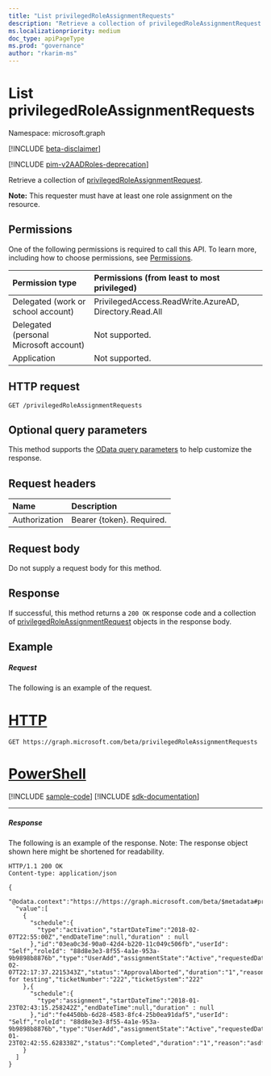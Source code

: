 ```yaml
---
title: "List privilegedRoleAssignmentRequests"
description: "Retrieve a collection of privilegedRoleAssignmentRequest. "
ms.localizationpriority: medium
doc_type: apiPageType
ms.prod: "governance"
author: "rkarim-ms"
---
```


# List privilegedRoleAssignmentRequests

Namespace: microsoft.graph

[!INCLUDE [beta-disclaimer](../../includes/beta-disclaimer.md)]

[!INCLUDE [pim-v2AADRoles-deprecation](../../includes/pim-v2AADRoles-deprecation.md)]

Retrieve a collection of [privilegedRoleAssignmentRequest](../resources/privilegedroleassignmentrequest.md). 

**Note:** This requester must have at least one role assignment on the resource.

## Permissions
One of the following permissions is required to call this API. To learn more, including how to choose permissions, see [Permissions](/graph/permissions-reference).

|Permission type                        | Permissions (from least to most privileged)              |
|:--------------------------------------|:---------------------------------------------------------|
|Delegated (work or school account) | PrivilegedAccess.ReadWrite.AzureAD, Directory.Read.All    |
|Delegated (personal Microsoft account) | Not supported. |
|Application                            | Not supported. |

## HTTP request
<!-- { "blockType": "ignored" } -->
```http
GET /privilegedRoleAssignmentRequests
```

## Optional query parameters
This method supports the [OData query parameters](/graph/query-parameters) to help customize the response.

## Request headers
| Name      |Description|
|:----------|:----------|
| Authorization  | Bearer {token}. Required. |

## Request body
Do not supply a request body for this method.

## Response
If successful, this method returns a `200 OK` response code and a collection of [privilegedRoleAssignmentRequest](../resources/privilegedroleassignmentrequest.md) objects in the response body.

## Example
##### Request
The following is an example of the request.

# [HTTP](#tab/http)
<!-- {
  "blockType": "request",
  "name": "get_privilegedroleassignmentrequest"
}-->
```msgraph-interactive
GET https://graph.microsoft.com/beta/privilegedRoleAssignmentRequests
```

# [PowerShell](#tab/powershell)
[!INCLUDE [sample-code](../includes/snippets/powershell/get-privilegedroleassignmentrequest-powershell-snippets.md)]
[!INCLUDE [sdk-documentation](../includes/snippets/snippets-sdk-documentation-link.md)]

---

##### Response

The following is an example of the response. Note: The response object shown here might be shortened for readability.
<!-- {
  "blockType": "response",
  "truncated": true,
  "@odata.type": "microsoft.graph.privilegedRoleAssignmentRequest",
  "isCollection": true
} -->
```http
HTTP/1.1 200 OK
Content-type: application/json

{
  "@odata.context":"https://https://graph.microsoft.com/beta/$metadata#privilegedRoleAssignmentRequests",
  "value":[
    {
      "schedule":{
        "type":"activation","startDateTime":"2018-02-07T22:55:00Z","endDateTime":null,"duration" : null
      },"id":"03ea0c3d-90a0-42d4-b220-11c049c506fb","userId": "Self","roleId": "88d8e3e3-8f55-4a1e-953a-9b9898b8876b","type":"UserAdd","assignmentState":"Active","requestedDateTime":"2018-02-07T22:17:37.2215343Z","status":"ApprovalAborted","duration":"1","reason":"Activate for testing","ticketNumber":"222","ticketSystem":"222"
    },{
      "schedule":{
        "type":"assignment","startDateTime":"2018-01-23T02:43:15.258242Z","endDateTime":null,"duration" : null
      },"id":"fe4450bb-6d28-4583-8fc4-25b0ea91daf5","userId": "Self","roleId": "88d8e3e3-8f55-4a1e-953a-9b9898b8876b","type":"UserAdd","assignmentState":"Active","requestedDateTime":"2018-01-23T02:42:55.628338Z","status":"Completed","duration":"1","reason":"asdf","ticketNumber":null,"ticketSystem":null
    }
  ]
}
```

<!-- uuid: 8fcb5dbc-d5aa-4681-8e31-b001d5168d79
2015-10-25 14:57:30 UTC -->
<!--
{
  "type": "#page.annotation",
  "description": "List privilegedRoleAssignmentRequest",
  "keywords": "",
  "section": "documentation",
  "tocPath": "",
  "suppressions": [
  ]
}
-->


